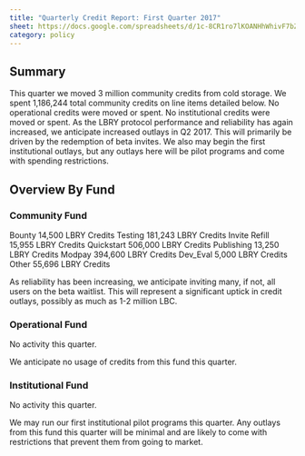 ```yaml
---
title: "Quarterly Credit Report: First Quarter 2017"
sheet: https://docs.google.com/spreadsheets/d/1c-8CR1ro7lKOANHhWhivF7bZ19_ppgCq-d-HD_u43vM/edit#gid=799352054
category: policy
---
```


## Summary

This quarter we moved 3 million community credits from cold storage.  We spent 1,186,244 total community credits on line items detailed below. No operational credits were moved or spent.  No institutional credits were moved or spent.
As the LBRY protocol performance and reliability has again increased, we anticipate increased outlays in Q2 2017. This will primarily be driven by the redemption of beta invites. We also may begin the first institutional outlays, but any outlays here will be pilot programs and come with spending restrictions.

## Overview By Fund

### Community Fund

Bounty 14,500 LBRY Credits
Testing 181,243 LBRY Credits
Invite Refill 15,955 LBRY Credits
Quickstart 506,000 LBRY Credits
Publishing 13,250 LBRY Credits
Modpay 394,600 LBRY Credits
Dev_Eval 5,000 LBRY Credits
Other 55,696 LBRY Credits

As reliability has been increasing, we anticipate inviting many, if not, all users on the beta waitlist. This will represent a significant uptick in credit outlays, possibly as much as 1-2 million LBC.

### Operational Fund

No activity this quarter.

We anticipate no usage of credits from this fund this quarter.

### Institutional Fund

No activity this quarter.

We may run our first institutional pilot programs this quarter. Any outlays from this fund this quarter will be minimal and are likely to come with restrictions that prevent them from going to market.
